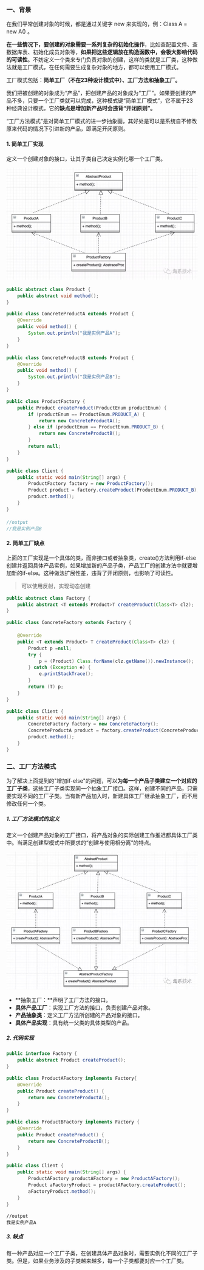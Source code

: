 ### 一、背景

在我们平常创建对象的时候，都是通过关键字 new 来实现的，例：Class A = new A() 。

**在一些情况下，要创建的对象需要一系列复杂的初始化操作**，比如查配置文件、查数据库表、初始化成员对象等，**如果把这些逻辑放在构造函数中，会极大影响代码的可读性**。不妨定义一个类来专门负责对象的创建，这样的类就是工厂类，这种做法就是工厂模式，在任何需要生成复杂对象的地方，都可以使用工厂模式。

工厂模式包括：**简单工厂（不在23种设计模式中）、工厂方法和抽象工厂。**

我们把被创建的对象成为“产品”，把创建产品的对象成为“工厂”。如果要创建的产品不多，只要一个工厂类就可以完成，这种模式键“简单工厂模式”，它不属于23种经典设计模式，它的**缺点是增加新产品时会违背“开闭原则”。**

“工厂方法模式”是对简单工厂模式的进一步抽象画，其好处是可以是系统自不修改原来代码的情况下引进新的产品，即满足开闭原则。



#### 1. 简单工厂实现

定义一个创建对象的接口，让其子类自己决定实例化哪一个工厂类。

<img src="./res/simple_factory_01.jpg" alt="simple_factory_01" style="zoom: 50%;" />

```java
public abstract class Product {
    public abstract void method();
}
```

```java
public class ConcreteProductA extends Product {
    @Override
    public void method() {
        System.out.println("我是实例产品A");
    }
}
```

```java
public class ConcreteProductB extends Product {
    @Override
    public void method() {
        System.out.println("我是实例产品B");
    }
}
```

```java
public class ProductFactory {
    public Product createProduct(ProductEnum productEnum) {
        if (productEnum == ProductEnum.PRODUCT_A) {
            return new ConcreteProductA();
        } else if (productEnum == ProductEnum.PRODUCT_B) {
            return new ConcreteProductB();
        }
        return null;
    }
}
```

```java
public class Client {
    public static void main(String[] args) {
        ProductFactory factory = new ProductFactory();
        Product product = factory.createProduct(ProductEnum.PRODUCT_B);
        product.method();
    }
}

//output
//我是实例产品B
```



#### 2. 简单工厂缺点

上面的工厂实现是一个具体的类，而非接口或者抽象类，create()方法利用if-else创建并返回具体产品实例，如果增加新的产品子类，产品工厂的创建方法中就要增加新的if-else。这种做法扩展性差，违背了开闭原则，也影响了可读性。

>  可以使用反射，实现动态创建

```java
public abstract class Factory {
    public abstract <T extends Product>T createProduct(Class<T> clz);
}
```

```java
public class ConcreteFactory extends Factory {

    @Override
    public <T extends Product> T createProduct(Class<T> clz) {
        Product p =null;
        try {
            p = (Product) Class.forName(clz.getName()).newInstance();
        } catch (Exception e) {
            e.printStackTrace();
        }
        return (T) p;
    }
}
```

```java
public class Client {
    public static void main(String[] args) {
        ConcreteFactory factory = new ConcreteFactory();
        ConcreteProductA product = factory.createProduct(ConcreteProductA.class);
        product.method();
    }
}
```



### 二、工厂方法模式

为了解决上面提到的"增加if-else"的问题，可以**为每一个产品子类建立一个对应的工厂子类**，这些工厂子类实现同一个抽象工厂接口。这样，创建不同的产品，只需要实现不同的工厂子类。当有新产品加入时，新建具体工厂继承抽象工厂，而不用修改任何一个类。



##### 1. 工厂方法模式的定义

定义一个创建产品对象的工厂接口，将产品对象的实际创建工作推迟都具体工厂类中。当满足创建型模式中所要求的“创建与使用相分离”的特点。

<img src="./res/factory_method_01.jpg" alt="factory_method_01" style="zoom: 80%;" />

- **抽象工厂：**声明了工厂方法的接口。
- **具体产品工厂**：实现工厂方法的接口，负责创建产品对象。
- **产品抽象类**：定义工厂方法所创建的产品对象的接口。
- **具体产品实现**：具有统一父类的具体类型的产品。



##### 2. 代码实现

```java
public interface Factory {
    public abstract Product createProduct();
}
```

```java
public class ProductAFactory implements Factory{
    @Override
    public Product createProduct() {
        return new ConcreteProductA();
    }
}
```

```java
public class ProductBFactory implements Factory {
    @Override
    public Product createProduct() {
        return new ConcreteProductB();
    }
}
```

```java
public class Client {
    public static void main(String[] args) {
        ProductAFactory productAFactory = new ProductAFactory();
        Product aFactoryProduct = productAFactory.createProduct();
        aFactoryProduct.method();
    }
}
```

```
//output
我是实例产品A
```



##### 3. 缺点

每一种产品对应一个工厂子类，在创建具体产品对象时，需要实例化不同的工厂子类。但是，如果业务涉及的子类越来越多，每一个子类都要对应一个工厂类。